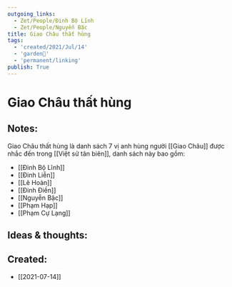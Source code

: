 ```yaml
---
outgoing_links:
  - Zet/People/Đinh Bộ Lĩnh
  - Zet/People/Nguyễn Bặc
title: Giao Châu thất hùng
tags:
  - 'created/2021/Jul/14'
  - 'garden🏡'
  - 'permanent/linking'
publish: True
---
```

# Giao Châu thất hùng

## Notes:
Giao Châu thất hùng là danh sách 7 vị anh hùng người [[Giao Châu]] được nhắc đến trong [[Việt sử tân biên]], danh sách này bao gồm:

- [[Đinh Bộ Lĩnh]]
- [[Đinh Liễn]]
- [[Lê Hoàn]]
- [[Đinh Điền]]
- [[Nguyễn Bặc]]
- [[Phạm Hạp]]
- [[Phạm Cự Lạng]]

## Ideas & thoughts:
## Created:
- [[2021-07-14]]
